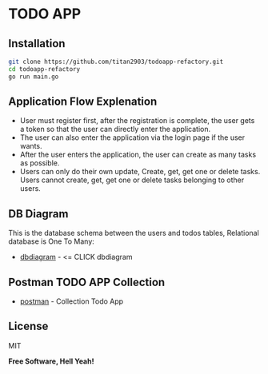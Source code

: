 # TODO APP

## Installation

```sh
git clone https://github.com/titan2903/todoapp-refactory.git
cd todoapp-refactory
go run main.go
```

## Application Flow Explenation
   - User must register first, after the registration is complete, the user gets a token so that the user can directly enter the application.
   - The user can also enter the application via the login page if the user wants.
   - After the user enters the application, the user can create as many tasks as possible.
   - Users can only do their own update, Create, get, get one or delete tasks. Users cannot create, get, get one or delete tasks belonging to other users.


## DB Diagram

This is the database schema between the users and todos tables, Relational database is One To Many:

- [dbdiagram] - <= CLICK dbdiagram


## Postman TODO APP Collection

- [postman] - Collection Todo App


## License

MIT

**Free Software, Hell Yeah!**

[//]: # (These are reference links used in the body of this note and get stripped out when the markdown processor does its job. There is no need to format nicely because it shouldn't be seen. Thanks SO - http://stackoverflow.com/questions/4823468/store-comments-in-markdown-syntax)

[dbdiagram]: <https://dbdiagram.io/d/60f97a8cb7279e4123366c2e>
[postman]: <https://www.getpostman.com/collections/3c74741b5a92859ec9f3>